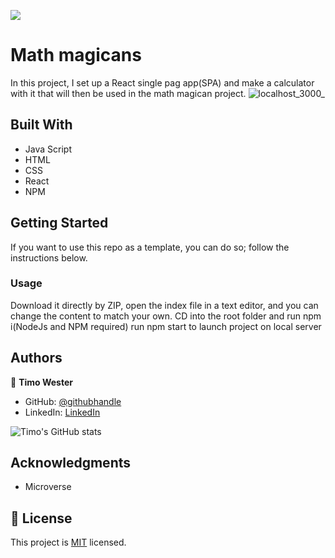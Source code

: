![](https://img.shields.io/badge/Microverse-blueviolet)

# Math magicans

In this project, I set up a React single pag app(SPA) and make a calculator with it that will then be used in the math magican project.
![localhost_3000_](https://user-images.githubusercontent.com/13661892/142781558-a7118a7c-f603-4a0b-b2c4-cb245c069bb0.png)

## Built With

- Java Script
- HTML
- CSS
- React
- NPM

## Getting Started

If you want to use this repo as a template, you can do so; follow the instructions below.

### Usage

Download it directly by ZIP, open the index file in a text editor, and you can change the content to match your own.
CD into the root folder and run npm i(NodeJs and NPM required)
run npm start to launch project on local server


## Authors


👤 **Timo Wester**

- GitHub: [@githubhandle](https://github.com/Timowest12)
- LinkedIn: [LinkedIn](https://www.linkedin.com/in/timo-wester-6a0282a7/)

![Timo's GitHub stats](https://github-readme-stats.vercel.app/api?username=Timowest12&count_private=true&theme=dark&show_icons=true)

## Acknowledgments

- Microverse

## 📝 License

This project is [MIT](./MIT) licensed.
